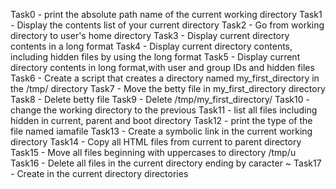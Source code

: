Task0 - print the absolute path name of the current working directory
Task1 - Display the contents list of your current directory
Task2 - Go from working directory to user's home directory
Task3 - Display current directory contents in a long format
Task4 - Display current directory contents, including hidden files by using the long format
Task5 - Display current directory contents in long format,with user and group IDs and hidden files
Task6 - Create a script that creates a directory named my_first_directory in the /tmp/ directory
Task7 - Move the betty file in my_first_directory directory
Task8 - Delete betty file
Task9 - Delete /tmp/my_first_directory/
Task10 - change the working directory to the previous
Task11 - list all files including hidden in current, parent and boot directory
Task12 - print the type of the file named iamafile
Task13 - Create a symbolic link in the current working directory
Task14 - Copy all HTML files from current to parent directory
Task15 - Move all files beginning with uppercases to directory /tmp/u
Task16 - Delete all files in the current directory ending by caracter ~
Task17 - Create in the current directory directories  
